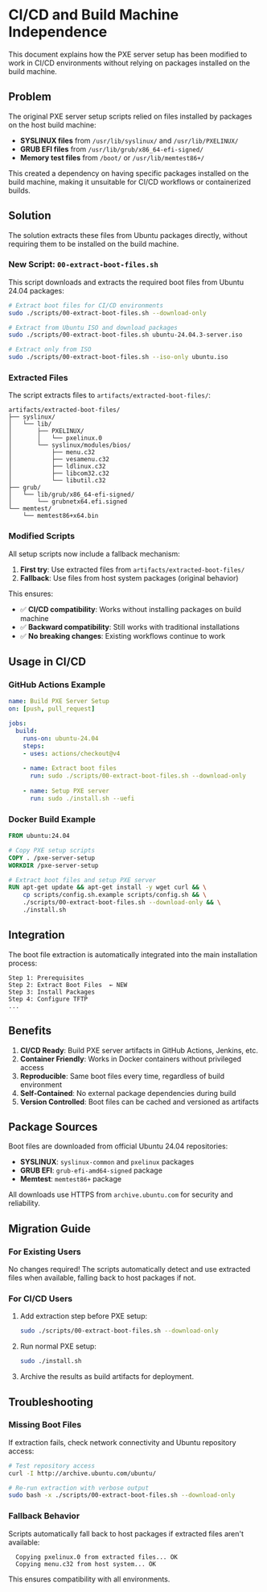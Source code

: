 # CI/CD and Build Machine Independence

This document explains how the PXE server setup has been modified to work in CI/CD environments without relying on packages installed on the build machine.

## Problem

The original PXE server setup scripts relied on files installed by packages on the host build machine:

- **SYSLINUX files** from `/usr/lib/syslinux/` and `/usr/lib/PXELINUX/`
- **GRUB EFI files** from `/usr/lib/grub/x86_64-efi-signed/`
- **Memory test files** from `/boot/` or `/usr/lib/memtest86+/`

This created a dependency on having specific packages installed on the build machine, making it unsuitable for CI/CD workflows or containerized builds.

## Solution

The solution extracts these files from Ubuntu packages directly, without requiring them to be installed on the build machine.

### New Script: `00-extract-boot-files.sh`

This script downloads and extracts the required boot files from Ubuntu 24.04 packages:

```bash
# Extract boot files for CI/CD environments
sudo ./scripts/00-extract-boot-files.sh --download-only

# Extract from Ubuntu ISO and download packages
sudo ./scripts/00-extract-boot-files.sh ubuntu-24.04.3-server.iso

# Extract only from ISO
sudo ./scripts/00-extract-boot-files.sh --iso-only ubuntu.iso
```

### Extracted Files

The script extracts files to `artifacts/extracted-boot-files/`:

```
artifacts/extracted-boot-files/
├── syslinux/
│   └── lib/
│       ├── PXELINUX/
│       │   └── pxelinux.0
│       └── syslinux/modules/bios/
│           ├── menu.c32
│           ├── vesamenu.c32
│           ├── ldlinux.c32
│           ├── libcom32.c32
│           └── libutil.c32
├── grub/
│   └── lib/grub/x86_64-efi-signed/
│       └── grubnetx64.efi.signed
└── memtest/
    └── memtest86+x64.bin
```

### Modified Scripts

All setup scripts now include a fallback mechanism:

1. **First try**: Use extracted files from `artifacts/extracted-boot-files/`
2. **Fallback**: Use files from host system packages (original behavior)

This ensures:
- ✅ **CI/CD compatibility**: Works without installing packages on build machine
- ✅ **Backward compatibility**: Still works with traditional installations
- ✅ **No breaking changes**: Existing workflows continue to work

## Usage in CI/CD

### GitHub Actions Example

```yaml
name: Build PXE Server Setup
on: [push, pull_request]

jobs:
  build:
    runs-on: ubuntu-24.04
    steps:
    - uses: actions/checkout@v4
    
    - name: Extract boot files
      run: sudo ./scripts/00-extract-boot-files.sh --download-only
      
    - name: Setup PXE server
      run: sudo ./install.sh --uefi
```

### Docker Build Example

```dockerfile
FROM ubuntu:24.04

# Copy PXE setup scripts
COPY . /pxe-server-setup
WORKDIR /pxe-server-setup

# Extract boot files and setup PXE server
RUN apt-get update && apt-get install -y wget curl && \
    cp scripts/config.sh.example scripts/config.sh && \
    ./scripts/00-extract-boot-files.sh --download-only && \
    ./install.sh
```

## Integration

The boot file extraction is automatically integrated into the main installation process:

```
Step 1: Prerequisites
Step 2: Extract Boot Files  ← NEW
Step 3: Install Packages
Step 4: Configure TFTP
...
```

## Benefits

1. **CI/CD Ready**: Build PXE server artifacts in GitHub Actions, Jenkins, etc.
2. **Container Friendly**: Works in Docker containers without privileged access
3. **Reproducible**: Same boot files every time, regardless of build environment
4. **Self-Contained**: No external package dependencies during build
5. **Version Controlled**: Boot files can be cached and versioned as artifacts

## Package Sources

Boot files are downloaded from official Ubuntu 24.04 repositories:

- **SYSLINUX**: `syslinux-common` and `pxelinux` packages
- **GRUB EFI**: `grub-efi-amd64-signed` package  
- **Memtest**: `memtest86+` package

All downloads use HTTPS from `archive.ubuntu.com` for security and reliability.

## Migration Guide

### For Existing Users

No changes required! The scripts automatically detect and use extracted files when available, falling back to host packages if not.

### For CI/CD Users

1. Add extraction step before PXE setup:
   ```bash
   sudo ./scripts/00-extract-boot-files.sh --download-only
   ```

2. Run normal PXE setup:
   ```bash
   sudo ./install.sh
   ```

3. Archive the results as build artifacts for deployment.

## Troubleshooting

### Missing Boot Files

If extraction fails, check network connectivity and Ubuntu repository access:

```bash
# Test repository access
curl -I http://archive.ubuntu.com/ubuntu/

# Re-run extraction with verbose output
sudo bash -x ./scripts/00-extract-boot-files.sh --download-only
```

### Fallback Behavior

Scripts automatically fall back to host packages if extracted files aren't available:

```
  Copying pxelinux.0 from extracted files... OK
  Copying menu.c32 from host system... OK
```

This ensures compatibility with all environments.